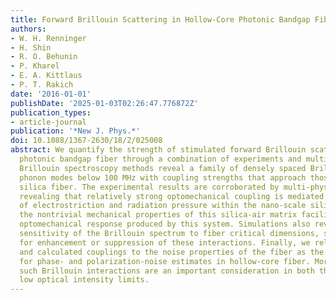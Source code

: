 ```yaml
---
title: Forward Brillouin Scattering in Hollow-Core Photonic Bandgap Fibers
authors:
- W. H. Renninger
- H. Shin
- R. O. Behunin
- P. Kharel
- E. A. Kittlaus
- P. T. Rakich
date: '2016-01-01'
publishDate: '2025-01-03T02:26:47.776872Z'
publication_types:
- article-journal
publication: '*New J. Phys.*'
doi: 10.1088/1367-2630/18/2/025008
abstract: We quantify the strength of stimulated forward Brillouin scattering in hollow-core
  photonic bandgap fiber through a combination of experiments and multi-physics simulations.
  Brillouin spectroscopy methods reveal a family of densely spaced Brillouin-active
  phonon modes below 100 MHz with coupling strengths that approach those of conventional
  silica fiber. The experimental results are corroborated by multi-physics simulations,
  revealing that relatively strong optomechanical coupling is mediated by a combination
  of electrostriction and radiation pressure within the nano-scale silica-air matrix;
  the nontrivial mechanical properties of this silica-air matrix facilitate the large
  optomechanical response produced by this system. Simulations also reveal an incredible
  sensitivity of the Brillouin spectrum to fiber critical dimensions, suggesting opportunity
  for enhancement or suppression of these interactions. Finally, we relate the measured
  and calculated couplings to the noise properties of the fiber as the foundation
  for phase- and polarization-noise estimates in hollow-core fiber. More generally,
  such Brillouin interactions are an important consideration in both the high and
  low optical intensity limits.
---
```

